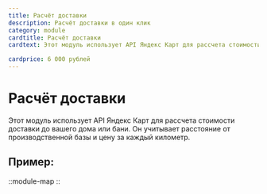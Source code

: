 ```yaml
---
title: Расчёт доставки
description: Расчёт доставки в один клик
category: module
cardtitle: Расчёт доставки
cardtext: Этот модуль использует API Яндекс Карт для рассчета стоимости доставки до вашего дома или бани. Он учитывает расстояние от производственной базы и цену за каждый километр.

cardprice: 6 000 рублей
---
```

# Расчёт доставки 

Этот модуль использует API Яндекс Карт для рассчета стоимости доставки до вашего дома или бани. Он учитывает расстояние от производственной базы и цену за каждый километр.

## Пример:
::module-map
::